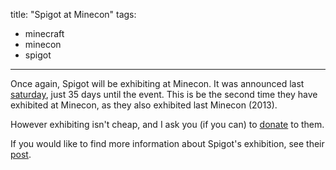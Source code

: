 title: "Spigot at Minecon"
tags:
  - minecraft
  - minecon
  - spigot
---
Once again, Spigot will be exhibiting at Minecon. It was announced last [saturday](http://www.spigotmc.org/threads/spigotmc-is-exhibiting-at-minecon-2015.68872/), just 35 days until the event.
This is be the second time they have exhibited at Minecon, as they also exhibited last Minecon (2013).

However exhibiting isn't cheap, and I ask you (if you can) to [donate](http://www.spigotmc.org/#donate) to them.

If you would like to find more information about Spigot's exhibition, see their [post](http://www.spigotmc.org/threads/minecon-2015-exhibition-info.69644/).

